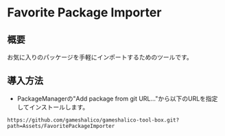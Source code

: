 ﻿# Favorite Package Importer

## 概要
お気に入りのパッケージを手軽にインポートするためのツールです。

## 導入方法
- PackageManagerの"Add package from git URL..."から以下のURLを指定してインストールします。
```
https://github.com/gameshalico/gameshalico-tool-box.git?path=Assets/FavoritePackageImporter
```
